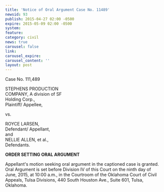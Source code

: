 ```yaml
---
title: 'Notice of Oral Argument Case No. 11489'
newsid: 93
publish: 2015-04-27 02:00 -0500
expire: 2015-05-09 02:00 -0500
system: 
feature: 
category: civil
news: true
carousel: false
link: 
carousel_expire: 
carousel_content: ''
layout: post
---
```

<p>Case No. 111,489</p>
<p>STEPHENS PRODUCTION<br>
COMPANY, A division of SF<br>
Holding Corp.,<br>
Plaintiff/ Appellee,  
</p>
<p>vs.</p>
<p>ROYCE LARSEN,<br>
Defendant/ Appellant,<br>
and<br>
NELLIE ALLEN, et al.,<br>
Defendants.  
</p>
<p><strong>ORDER SETTING ORAL ARGUMENT</strong></p>
<p>Appellant's motion seeking oral argument in the captioned case is granted.
Oral Argument is set before Division IV of this Court on the ninth day of June,
2015, at 10:00 a.m., in the Courtroom of the Oklahoma Court of Civil Appeals,
Tulsa Divisions, 440 South Houston Ave., Suite 601, Tulsa, Oklahoma.</p>